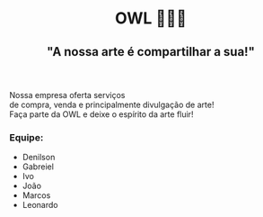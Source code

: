 <!DOCTYPE html>
<html lang="pt-br">
<head>
    <meta charset="UTF-8">
    <meta name="viewport" content="width=device-width, initial-scale=1.0">
    
</head>
<body>
    <header>
        <h1>OWL 🦉🎨✨</h1>
        <h2>"A nossa arte é compartilhar a sua!"</h2>
    </header>
    <div>
        <p>Nossa empresa oferta serviços<br> de compra, venda e principalmente divulgação de arte!<br>Faça parte da OWL e deixe o espírito da arte fluir! </p>
    </div>
    <h3>Equipe:
    </h3>
    <ul>
        <li>Denilson</li>
        <li>Gabreiel</li>
        <li>Ivo</li>
        <li>João</li>
        <li>Marcos</li>
        <li>Leonardo</li>
    </ul>
</body>
</html>
